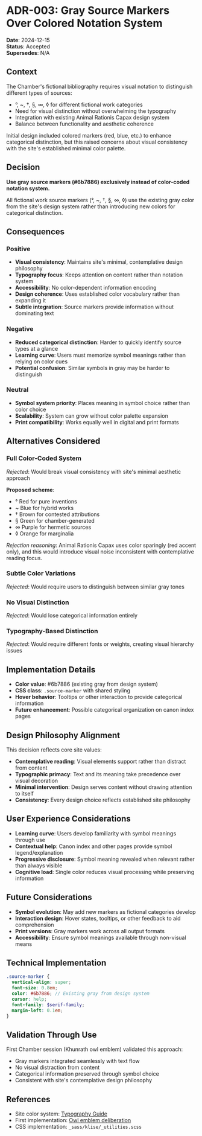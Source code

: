 # ADR-003: Gray Source Markers Over Colored Notation System

**Date**: 2024-12-15  
**Status**: Accepted  
**Supersedes**: N/A

## Context

The Chamber's fictional bibliography requires visual notation to distinguish different types of sources:
- °, ~, †, §, ∞, ◊ for different fictional work categories
- Need for visual distinction without overwhelming the typography
- Integration with existing Animal Rationis Capax design system
- Balance between functionality and aesthetic coherence

Initial design included colored markers (red, blue, etc.) to enhance categorical distinction, but this raised concerns about visual consistency with the site's established minimal color palette.

## Decision

**Use gray source markers (#6b7886) exclusively instead of color-coded notation system.**

All fictional work source markers (°, ~, †, §, ∞, ◊) use the existing gray color from the site's design system rather than introducing new colors for categorical distinction.

## Consequences

### Positive
- **Visual consistency**: Maintains site's minimal, contemplative design philosophy
- **Typography focus**: Keeps attention on content rather than notation system
- **Accessibility**: No color-dependent information encoding
- **Design coherence**: Uses established color vocabulary rather than expanding it
- **Subtle integration**: Source markers provide information without dominating text

### Negative
- **Reduced categorical distinction**: Harder to quickly identify source types at a glance
- **Learning curve**: Users must memorize symbol meanings rather than relying on color cues
- **Potential confusion**: Similar symbols in gray may be harder to distinguish

### Neutral
- **Symbol system priority**: Places meaning in symbol choice rather than color choice
- **Scalability**: System can grow without color palette expansion
- **Print compatibility**: Works equally well in digital and print formats

## Alternatives Considered

### **Full Color-Coded System**
*Rejected*: Would break visual consistency with site's minimal aesthetic approach

**Proposed scheme**:
- ° Red for pure inventions
- ~ Blue for hybrid works  
- † Brown for contested attributions
- § Green for chamber-generated
- ∞ Purple for hermetic sources
- ◊ Orange for marginalia

*Rejection reasoning*: Animal Rationis Capax uses color sparingly (red accent only), and this would introduce visual noise inconsistent with contemplative reading focus.

### **Subtle Color Variations**
*Rejected*: Would require users to distinguish between similar gray tones

### **No Visual Distinction**
*Rejected*: Would lose categorical information entirely

### **Typography-Based Distinction**
*Rejected*: Would require different fonts or weights, creating visual hierarchy issues

## Implementation Details

- **Color value**: #6b7886 (existing gray from design system)
- **CSS class**: `.source-marker` with shared styling
- **Hover behavior**: Tooltips or other interaction to provide categorical information
- **Future enhancement**: Possible categorical organization on canon index pages

## Design Philosophy Alignment

This decision reflects core site values:
- **Contemplative reading**: Visual elements support rather than distract from content
- **Typographic primacy**: Text and its meaning take precedence over visual decoration
- **Minimal intervention**: Design serves content without drawing attention to itself
- **Consistency**: Every design choice reflects established site philosophy

## User Experience Considerations

- **Learning curve**: Users develop familiarity with symbol meanings through use
- **Contextual help**: Canon index and other pages provide symbol legend/explanation
- **Progressive disclosure**: Symbol meaning revealed when relevant rather than always visible
- **Cognitive load**: Single color reduces visual processing while preserving information

## Future Considerations

- **Symbol evolution**: May add new markers as fictional categories develop
- **Interaction design**: Hover states, tooltips, or other feedback to aid comprehension
- **Print versions**: Gray markers work across all output formats
- **Accessibility**: Ensure symbol meanings available through non-visual means

## Technical Implementation

```scss
.source-marker {
  vertical-align: super;
  font-size: 0.8em;
  color: #6b7886; // Existing gray from design system
  cursor: help;
  font-family: $serif-family;
  margin-left: 0.1em;
}
```

## Validation Through Use

First Chamber session (Khunrath owl emblem) validated this approach:
- Gray markers integrated seamlessly with text flow
- No visual distraction from content
- Categorical information preserved through symbol choice
- Consistent with site's contemplative design philosophy

## References

- Site color system: [Typography Guide](../typography-guide.md)
- First implementation: [Owl emblem deliberation](/chamber/deliberations/standard/2024-12-28-owl-emblem/)
- CSS implementation: `_sass/klise/_utilities.scss`